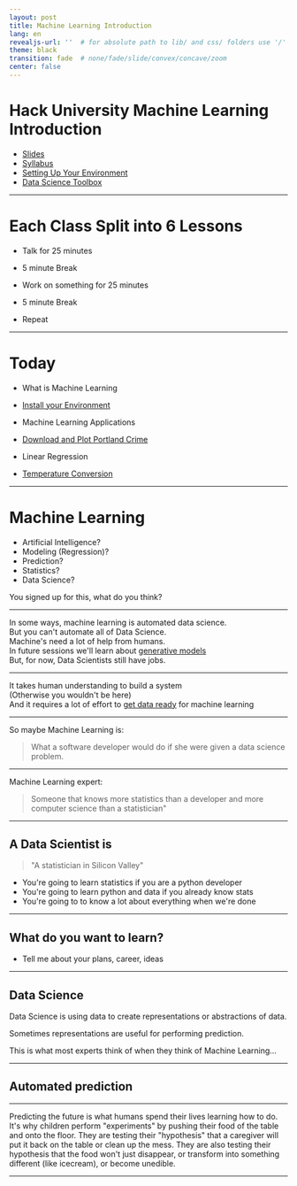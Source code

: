 ```yaml
---
layout: post
title: Machine Learning Introduction
lang: en
revealjs-url: ''  # for absolute path to lib/ and css/ folders use '/'
theme: black
transition: fade  # none/fade/slide/convex/concave/zoom
center: false
---
```


# Hack University Machine Learning Introduction

- [Slides](http://totalgood.github.io/talks/2016-02-11-Hack-University-Machine-Learning-01-Introduction.html)
- [Syllabus](https://docs.google.com/spreadsheets/d/19HvN07XSNjlWF3TwLnyCUsCwXGBGwu15TemvVSIDwiI/edit?usp=sharing)
- [Setting Up Your Environment](https://github.com/hackoregon/hack-university-machine-learning/blob/master/docs/install.md#install)
- [Data Science Toolbox](http://datasciencetoolbox.org/)

---

# Each Class Split into 6 Lessons

- Talk for 25 minutes
- 5 minute Break
- Work on something for 25 minutes
- 5 minute Break

- Repeat 

---

# Today

- What is Machine Learning
- [Install your Environment](https://github.com/hackoregon/hack-university-machine-learning/blob/master/huml/install.md)

- Machine Learning Applications
- [Download and Plot Portland Crime](https://github.com/hackoregon/hack-university-machine-learning/blob/master/huml/day1/portland-crime.ipynb)

- Linear Regression
- [Temperature Conversion](https://github.com/hackoregon/hack-university-machine-learning/blob/master/huml/day1/temperature.ipynb)

---

# Machine Learning

- Artificial Intelligence?
- Modeling (Regression)?
- Prediction?
- Statistics?
- Data Science?

You signed up for this, what do you think?

---

In some ways, machine learning is automated data science.  
But you can't automate all of Data Science.  
Machine's need a lot of help from humans.  
In future sessions we'll learn about [generative models](0X-NLP-generative-models.md)  
But, for now, Data Scientists still have jobs.

---

It takes human understanding to build a system  
(Otherwise you wouldn't be here)  
And it requires a lot of effort to [get data ready](http://www.kdnuggets.com/2015/05/data-science-inconvenient-truth.html) for machine learning  

---

So maybe Machine Learning is:

> What a software developer would do if she were given a data science problem.

---

Machine Learning expert:

> Someone that knows more statistics than a developer and more computer science than a statistician"

---

## A Data Scientist is

> "A statistician in Silicon Valley"

- You're going to learn statistics if you are a python developer
- You're going to learn python and data if you already know stats
- You're going to to know a lot about everything when we're done

---

## What do you want to learn?

- Tell me about your plans, career, ideas

---

## Data Science

Data Science is using data to create representations or abstractions of data.

Sometimes representations are useful for performing prediction.

This is what most experts think of when they think of Machine Learning...

---

## Automated prediction

---

Predicting the future is what humans spend their lives learning how to do. It's why children perform "experiments" by pushing their food of the table and onto the floor. They are testing their "hypothesis" that a caregiver will put it back on the table or clean up the mess. They are also testing their hypothesis that the food won't just disappear, or transform into something different (like icecream), or become unedible.

---